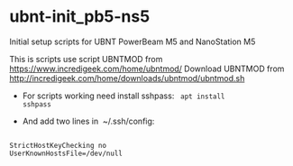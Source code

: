 # ubnt-init_pb5-ns5

Initial setup scripts for UBNT PowerBeam M5 and NanoStation M5

This is scripts use script UBNTMOD from https://www.incredigeek.com/home/ubntmod/
Download UBNTMOD from http://incredigeek.com/home/downloads/ubntmod/ubntmod.sh

* For scripts working need install sshpass:
<code> apt install sshpass </code>

* And add two lines in  ~/.ssh/config: 
<code>  
StrictHostKeyChecking no
UserKnownHostsFile=/dev/null
</code>
